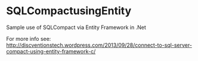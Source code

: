 SQLCompactusingEntity
=====================

Sample use of SQLCompact via Entity Framework in .Net

For more info see: http://discventionstech.wordpress.com/2013/09/28/connect-to-sql-server-compact-using-entity-framework-c/
